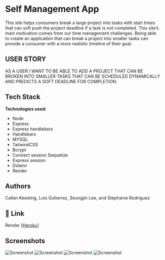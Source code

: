 # Self Management App

This site helps consumers break a large project into tasks with start times that can soft push the project deadline if a task is not completed.
This site’s main motivation comes from our time management challenges. Being able to create an application that can break a project into smaller tasks can provide a consumer with a more realistic timeline of their goal.

## USER STORY

AS A USER I WANT TO BE ABLE TO ADD A PROJECT THAT CAN BE BROKEN INTO SMALLER TASKS THAT CAN BE SCHEDULED DYNAMICALLY AND PREDICTS A SOFT DEADLINE FOR COMPLETION.

## Tech Stack

**Technologies used:**

- Node
- Express
- Express handlebars
- Handlebars
- MYSQL
- TailwindCSS
- Bcrypt
- Connect session Sequelize
- Express session
- Dotenv
- Render

## Authors

Callan Keesling, Luis Gutierrez, Seungjin Lee, and Stephanie Rodriguez

## 🔗 Link

Render
[[Heroku](https://self-manage-app.herokuapp.com/)]

## Screenshots

![Screenshot](/assets/Opening.png)
![Screenshot](/assets/SignUp.png)
![Screenshot](/assets/Login.png)
![Screenshot](/assets/final-example1.png)
